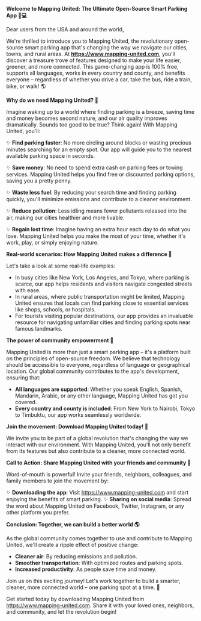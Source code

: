**Welcome to Mapping United: The Ultimate Open-Source Smart Parking App 🚗💻**

Dear users from the USA and around the world,

We're thrilled to introduce you to Mapping United, the revolutionary open-source smart parking app that's changing the way we navigate our cities, towns, and rural areas. At **https://www.mapping-united.com**, you'll discover a treasure trove of features designed to make your life easier, greener, and more connected. This game-changing app is 100% free, supports all languages, works in every country and county, and benefits everyone – regardless of whether you drive a car, take the bus, ride a train, bike, or walk! 🌎

**Why do we need Mapping United? 🤔**

Imagine waking up to a world where finding parking is a breeze, saving time and money becomes second nature, and our air quality improves dramatically. Sounds too good to be true? Think again! With Mapping United, you'll:

✨ **Find parking faster**: No more circling around blocks or wasting precious minutes searching for an empty spot. Our app will guide you to the nearest available parking space in seconds.

✨ **Save money**: No need to spend extra cash on parking fees or towing services. Mapping United helps you find free or discounted parking options, saving you a pretty penny.

✨ **Waste less fuel**: By reducing your search time and finding parking quickly, you'll minimize emissions and contribute to a cleaner environment.

✨ **Reduce pollution**: Less idling means fewer pollutants released into the air, making our cities healthier and more livable.

✨ **Regain lost time**: Imagine having an extra hour each day to do what you love. Mapping United helps you make the most of your time, whether it's work, play, or simply enjoying nature.

**Real-world scenarios: How Mapping United makes a difference 🌟**

Let's take a look at some real-life examples:

* In busy cities like New York, Los Angeles, and Tokyo, where parking is scarce, our app helps residents and visitors navigate congested streets with ease.
* In rural areas, where public transportation might be limited, Mapping United ensures that locals can find parking close to essential services like shops, schools, or hospitals.
* For tourists visiting popular destinations, our app provides an invaluable resource for navigating unfamiliar cities and finding parking spots near famous landmarks.

**The power of community empowerment 🌈**

Mapping United is more than just a smart parking app – it's a platform built on the principles of open-source freedom. We believe that technology should be accessible to everyone, regardless of language or geographical location. Our global community contributes to the app's development, ensuring that:

* **All languages are supported**: Whether you speak English, Spanish, Mandarin, Arabic, or any other language, Mapping United has got you covered.
* **Every country and county is included**: From New York to Nairobi, Tokyo to Timbuktu, our app works seamlessly worldwide.

**Join the movement: Download Mapping United today! 📲**

We invite you to be part of a global revolution that's changing the way we interact with our environment. With Mapping United, you'll not only benefit from its features but also contribute to a cleaner, more connected world.

**Call to Action: Share Mapping United with your friends and community 🌟**

Word-of-mouth is powerful! Invite your friends, neighbors, colleagues, and family members to join the movement by:

✨ **Downloading the app**: Visit https://www.mapping-united.com and start enjoying the benefits of smart parking.
✨ **Sharing on social media**: Spread the word about Mapping United on Facebook, Twitter, Instagram, or any other platform you prefer.

**Conclusion: Together, we can build a better world 🌎**

As the global community comes together to use and contribute to Mapping United, we'll create a ripple effect of positive change:

* **Cleaner air**: By reducing emissions and pollution.
* **Smoother transportation**: With optimized routes and parking spots.
* **Increased productivity**: As people save time and money.

Join us on this exciting journey! Let's work together to build a smarter, cleaner, more connected world – one parking spot at a time. 🌟

Get started today by downloading Mapping United from https://www.mapping-united.com. Share it with your loved ones, neighbors, and community, and let the revolution begin!